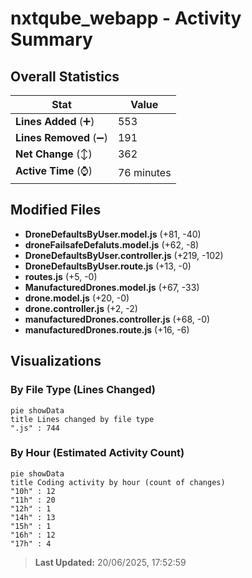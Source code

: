 # nxtqube_webapp - Activity Summary 

## Overall Statistics

| Stat                   | Value                                                             |
| ---------------------- | ----------------------------------------------------------------- |
| **Lines Added** (➕)   | 553                                          |
| **Lines Removed** (➖) | 191                                        |
| **Net Change** (↕)    | 362                |
| **Active Time** (⌚)   | 76 minutes |


## Modified Files
- **DroneDefaultsByUser.model.js** (+81, -40)
- **droneFailsafeDefaluts.model.js** (+62, -8)
- **DroneDefaultsByUser.controller.js** (+219, -102)
- **DroneDefaultsByUser.route.js** (+13, -0)
- **routes.js** (+5, -0)
- **ManufacturedDrones.model.js** (+67, -33)
- **drone.model.js** (+20, -0)
- **drone.controller.js** (+2, -2)
- **manufacturedDrones.controller.js** (+68, -0)
- **manufacturedDrones.route.js** (+16, -6)

## Visualizations

### By File Type (Lines Changed)

```mermaid
pie showData
title Lines changed by file type
".js" : 744
```

### By Hour (Estimated Activity Count)

```mermaid
pie showData
title Coding activity by hour (count of changes)
"10h" : 12
"11h" : 20
"12h" : 1
"14h" : 13
"15h" : 1
"16h" : 12
"17h" : 4
```


> **Last Updated:** 20/06/2025, 17:52:59